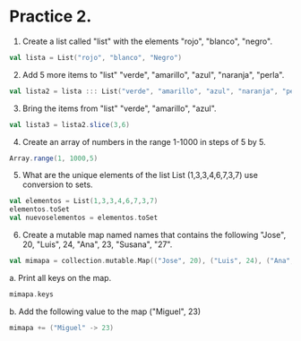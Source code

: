 # Practice 2.
1. Create a list called "list" with the elements "rojo", "blanco", "negro".
```scala
val lista = List("rojo", "blanco", "Negro")
```

2. Add 5 more items to "list" "verde", "amarillo", "azul", "naranja", "perla".
```scala
val lista2 = lista ::: List("verde", "amarillo", "azul", "naranja", "perla")
```

3. Bring the items from "list" "verde", "amarillo", "azul".
```scala
val lista3 = lista2.slice(3,6)
```

4. Create an array of numbers in the range 1-1000 in steps of 5 by 5.
```scala
Array.range(1, 1000,5)
```

5. What are the unique elements of the list List (1,3,3,4,6,7,3,7) use conversion to sets.
```scala
val elementos = List(1,3,3,4,6,7,3,7)
elementos.toSet
val nuevoselementos = elementos.toSet
```

6. Create a mutable map named names that contains the following "Jose", 20, "Luis", 24, "Ana", 23, "Susana", "27".
```scala
val mimapa = collection.mutable.Map(("Jose", 20), ("Luis", 24), ("Ana", 23), ("Susana","27"))
```
a. Print all keys on the map.
```scala
mimapa.keys
```
b. Add the following value to the map ("Miguel", 23)
```scala
mimapa += ("Miguel" -> 23)
```

